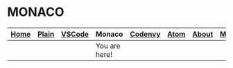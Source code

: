 # MONACO

| [Home](README.md) | [Plain](PLAIN.md) | [VSCode](VSCODE.md) | Monaco | [Codenvy](CODENVY.md) | [Atom](ATOM.md) | [About](ABOUT.md) | [More](MORE.md) |
|-------------------|-------------------|---------------------|---------------------|-----------------------|-----------------|-------------------|-----------------|
|                   |                   |                     | You are here!       |                       |                 |                   |                 |
